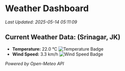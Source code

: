 
# Weather Dashboard

_Last Updated: 2025-05-14 05:11:09_

## Current Weather Data: (Srinagar, JK)
- **Temperature:** 22.0 °C ![Temperature Badge](https://img.shields.io/badge/Temperature-Medium%20Temp-green)
- **Wind Speed:** 3.3 km/h ![Wind Speed Badge](https://img.shields.io/badge/Wind%20Speed-Light%20Wind-blue)

*Powered by Open-Meteo API*
